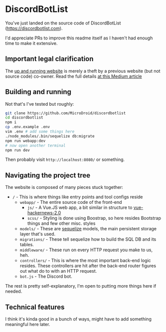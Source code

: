 # DiscordBotList

You've just landed on the source code of DiscordBotList (https://discordbotlist.com).

I'd appreciate PRs to improve this readme itself as I haven't had enough time to make it extensive.

## Important legal clarification

The [up and running website](https://discordbotlist.com) is merely a theft by a previous website (but not source code) co-owner. Read the full details [at this Medium article](https://medium.com/@overcoder0/discordbotlist-a-theft-that-led-to-going-open-source-24a4517abc22?sk=f8f54a5f94251002520f460bc548fa88)

## Building and running

Not that's I've tested but roughly:

```bash
git clone https://github.com/MicroDroid/discordbotlist
cd discordbotlist
npm i
cp .env.example .env
vim .env # add some things here
./node_modules/.bin/sequelize db:migrate
npm run webapp:dev
# now open another terminal
npm run dev
```

Then probably visit `http://localhost:8080/` or something.

## Navigating the project tree

The website is composed of many pieces stuck together:

- `/`  - This is where things like entry points and tool configs reside
	- `webapp/` - The entire source code of the front-end
		- `js/` - A Vue.JS web app, a bit similar in structure to [vue-hackernews-2.0](https://github.com/vuejs/vue-hackernews-2.0)
		- `scss/` - Styling is done using Boostrap, so here resides Bootstrap things and few other misc. styles
	- `models/` - These are [sequelize](https://github.com/sequelize/sequelize) models, the main persistent storage layer that's used.
	- `migrations/` - These tell sequelize how to build the SQL DB and its tables.
	- `middleware/` - These run on every HTTP request you make to us, heh.
	- `controllers/` - This is where the most important back-end logic resides. These controllers are hit after the back-end router figures out what do to with an HTTP request.
	- `bot.js` - The Discord bot.

The rest is pretty self-explanatory, I'm open to putting more things here if needed.

## Technical features

I think it's kinda good in a bunch of ways, might have to add something meaningful here later.